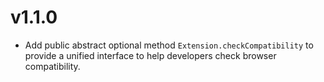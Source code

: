# v1.1.0
- Add public abstract optional method `Extension.checkCompatibility`  to provide a unified interface to help developers check browser compatibility. 
